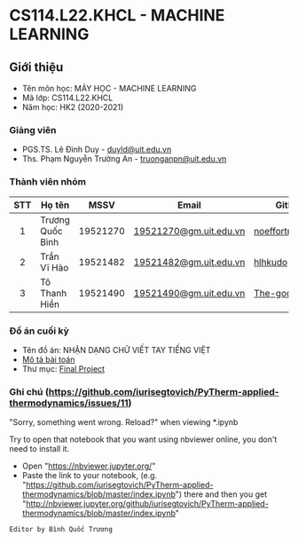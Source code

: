 # CS114.L22.KHCL - MACHINE LEARNING

## Giới thiệu
* Tên môn học: MÁY HỌC - MACHINE LEARNING
* Mã lớp: CS114.L22.KHCL
* Năm học: HK2 (2020-2021)

### Giảng viên
* PGS.TS. Lê Đình Duy - duyld@uit.edu.vn
* Ths. Phạm Nguyễn Trường An - truonganpn@uit.edu.vn

### Thành viên nhóm

| STT | Họ tên | MSSV | Email | Github |
| :---: | --- | --- | --- | --- | 
| 1 | Trương Quốc Bình | 19521270 | 19521270@gm.uit.edu.vn | [noeffortnomoney](https://github.com/noeffortnomoney) |
| 2 | Trần Vĩ Hào | 19521482 | 19521482@gm.uit.edu.vn | [hlhkudo](https://github.com/hlhkudo) |
| 3 | Tô Thanh Hiền | 19521490 | 19521490@gm.uit.edu.vn | [The-good-guyy](https://github.com/The-good-guyy) |

### Đồ án cuối kỳ
* Tên đồ án: NHẬN DẠNG CHỮ VIẾT TAY TIẾNG VIỆT
* [Mô tả bài toán](https://github.com/noeffortnomoney/CS114.L22.KHCL/blob/main/Final%20Project/readme.md)
* Thư mục: [Final Project](https://github.com/noeffortnomoney/CS114.L22.KHCL/tree/main/Final%20Project)

### Ghi chú (https://github.com/iurisegtovich/PyTherm-applied-thermodynamics/issues/11)
"Sorry, something went wrong. Reload?" when viewing *.ipynb

Try to open that notebook that you want using nbviewer online, you don't need to install it.

* Open "https://nbviewer.jupyter.org/"
* Paste the link to your notebook, (e.g. "https://github.com/iurisegtovich/PyTherm-applied-thermodynamics/blob/master/index.ipynb") there and then you get "http://nbviewer.jupyter.org/github/iurisegtovich/PyTherm-applied-thermodynamics/blob/master/index.ipynb"

`Editor by Bình Quốc Trương`


